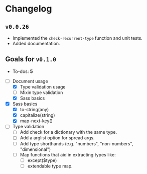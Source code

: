 # Changelog

## `v0.0.26`

- Implemented the `check-recurrent-type` function and unit tests.
- Added documentation.

## Goals for `v0.1.0`
  - To-dos: **5**
  - [ ] Document usage
    - [x] Type validation usage
    - [ ] Mixin type validation
    - [x] Sass basics
  - [x] Sass basics
    - [x] to-string(any)
    - [x] capitalize(string)
    - [x] map-next-key()
  - [ ] Type validation
    - [ ] Add check for a dictionary with the same type.
    - [ ] Add a arglist option for spread args.
    - [ ] Add type shorthands (e.g. "numbers", "non-numbers", "dimensional")
    - [ ] Map functions that aid in extracting types like:
      - [ ] except($type)
      - [ ] extendable type map.